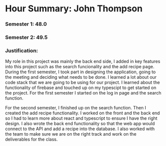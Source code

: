 # Hour Summary: John Thompson
### Semester 1: 48.0
### Semester 2: 49.5

### Justification: 
My role in this project was mainly the back end side, I added in key features into this project such as the search funcionality and the add recipe page. During the first semester, I took part in designing the application, going to the meeting and deciding what needs to be done. I learned a lot about our code stack that we are going to be using for our project. I learned about the functionality of firebase and touched up on my typescipt to get started on the project. For the first semester I started on the log in page and the search function.

For the second semester, I finished up on the search function. Then I created the add recipe functionality. I worked on the front and the back end so I had to learn more about react and typescript to ensure I have the right design. I also wrote the back end functionality so that the web app would connect to the API and add a recipe into the database. I also worked with the team to make sure we are on the right track and work on the deliverables for the class.
